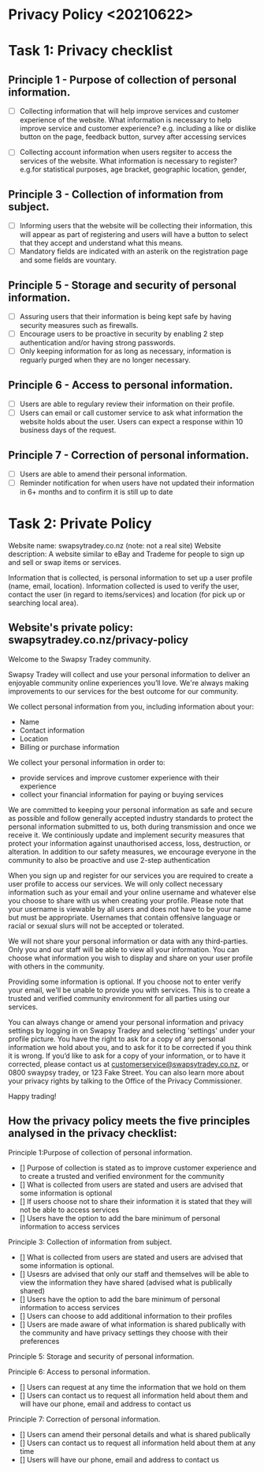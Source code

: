 # Privacy Policy <20210622>

# Task 1: Privacy checklist

## Principle 1 - Purpose of collection of personal information.
- [ ] Collecting information that will help improve services and customer experience of the website.
What information is necessary to help improve service and customer experience? e.g. including a like or dislike button on the page, feedback button, survey after accessing services

- [ ] Collecting account information when users regsiter to access the services of the website. What information is necessary to register? e.g.for statistical purposes, age bracket, geographic location, gender,

## Principle 3 - Collection of information from subject.
- [ ] Informing users that the website will be collecting their information, this will appear as part of registering and users will have a button to select that they accept and understand what this means.
- [ ] Mandatory fields are indicated with an asterik on the registration page and some fields are vountary.

## Principle 5 - Storage and security of personal information.
- [ ] Assuring users that their information is being kept safe by having security measures such as firewalls.
- [ ] Encourage users to be proactive in security by enabling 2 step authentication and/or having strong passwords.
- [ ] Only keeping information for as long as necessary, information is reguarly purged when they are no longer necessary.

## Principle 6 - Access to personal information.
- [ ] Users are able to regulary review their information on their profile.
- [ ] Users can email or call customer service to ask what information the website holds about the user. Users can expect a response within 10 business days of the request.

## Principle 7 - Correction of personal information.
- [ ] Users are able to amend their personal information.
- [ ] Reminder notification for when users have not updated their information in 6+ months and to confirm it is still up to date

# Task 2: Private Policy
Website name: swapsytradey.co.nz (note: not a real site)
Website description: A website similar to eBay and Trademe for people to sign up and sell or swap items or services. 

Information that is collected, is personal information to set up a user profile (name, email, location). Information collected is used to verify the user, contact the user (in regard to items/services) and location (for pick up or searching local area).


## Website's private policy: swapsytradey.co.nz/privacy-policy

Welcome to the Swapsy Tradey community.

Swapsy Tradey will collect and use your personal information to deliver an enjoyable community online experiences you’ll love. We're always making improvements to our services for the best outcome for our community.

We collect personal information from you, including information about your:
- Name
- Contact information
- Location
- Billing or purchase information

We collect your personal information in order to:
- provide services and improve customer experience with their experience
- collect your financial information for paying or buying services

We are committed to keeping your personal information as safe and secure as possible and follow generally accepted industry standards to protect the personal information submitted to us, both during transmission and once we receive it. We continiously update and implement security measures that protect your information against unauthorised access, loss, destruction, or alteration. In addition to our safety measures, we encourage everyone in the community to also be proactive and use 2-step authentication 

When you sign up and register for our services you are required to create a user profile to access our services. We will only collect necessary information such as your email and your online username and whatever else you choose to share with us when creating your profile. Please note that your username is viewable by all users and does not have to be your name but must be appropriate. Usernames that contain offensive language or racial or sexual slurs will not be accepted or tolerated.

We will not share your personal information or data with any third-parties. Only you and our staff will be able to view all your information. You can choose what information you wish to display and share on your user profile with others in the community.

Providing some information is optional. If you choose not to enter verify your email, we'll be unable to provide you with services. This is to create a trusted and verified community environment for all parties using our services. 

You can always change or amend your personal information and privacy settings by logging in on Swapsy Tradey and selecting 'settings' under your profile picture. You have the right to ask for a copy of any personal information we hold about you, and to ask for it to be corrected if you think it is wrong. If you’d like to ask for a copy of your information, or to have it corrected, please contact us at customerservice@swapsytradey.co.nz, or 0800 swaypsy tradey, or 123 Fake Street. You can also learn more about your privacy rights by talking to the Office of the Privacy Commissioner.

Happy trading!


## How the privacy policy meets the five principles analysed in the privacy checklist:
Principle 1:Purpose of collection of personal information.
- [] Purpose of collection is stated as to improve customer experience and to create a trusted and verified environment for the community
- [] What is collected from users are stated and users are advised that some information is optional
- [] If users choose not to share their information it is stated that they will not be able to access services
- [] Users have the option to add the bare minimum of personal information to access services

Principle 3: Collection of information from subject.
- [] What is collected from users are stated and users are advised that some information is optional. 
- [] Usesrs are advised that only our staff and themselves will be able to view the information they have shared (advised what is publically shared)
- [] Users have the option to add the bare minimum of personal information to access services
- [] Users can choose to add additional information to their profiles
- [] Users are made aware of what information is shared publically with the community and have privacy settings they choose with their preferences

Principle 5: Storage and security of personal information.

Principle 6: Access to personal information.
- [] Users can request at any time the information that we hold on them
- [] Users can contact us to request all information held about them and will have our phone, email and address to contact us

Principle 7: Correction of personal information.
- [] Users can amend their personal details and what is shared publically
- [] Users can contact us to request all information held about them at any time
- [] Users will have our phone, email and address to contact us
